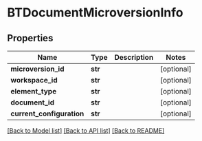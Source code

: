 # BTDocumentMicroversionInfo

## Properties
Name | Type | Description | Notes
------------ | ------------- | ------------- | -------------
**microversion_id** | **str** |  | [optional] 
**workspace_id** | **str** |  | [optional] 
**element_type** | **str** |  | [optional] 
**document_id** | **str** |  | [optional] 
**current_configuration** | **str** |  | [optional] 

[[Back to Model list]](../README.md#documentation-for-models) [[Back to API list]](../README.md#documentation-for-api-endpoints) [[Back to README]](../README.md)


